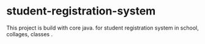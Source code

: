 # student-registration-system
This project is build with core java. for student registration system in school, collages, classes .
